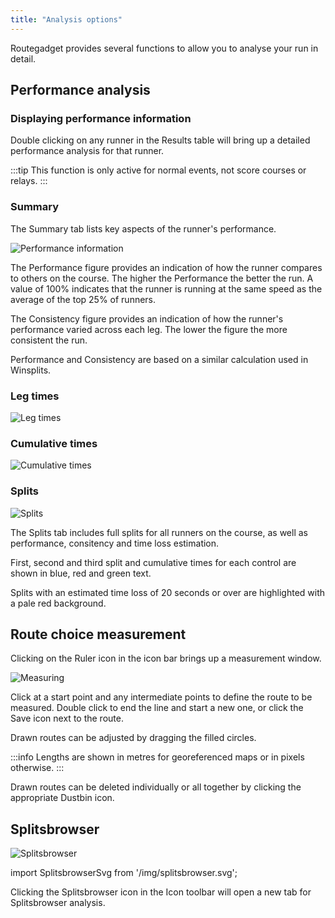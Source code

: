 ```yaml
---
title: "Analysis options"
---
```

Routegadget provides several functions to allow you to analyse your run in detail.

## Performance analysis

### Displaying performance information
Double clicking on any runner in the Results table will bring up a detailed performance analysis for that runner.

:::tip
This function is only active for normal events, not score courses or relays.
:::

### Summary

The Summary tab lists key aspects of the runner's performance.

![Performance information](/img/performance.png)

The Performance figure provides an indication of how the runner compares to others on the course. The higher the Performance the better the run. A value of 100% indicates that the runner is running at the same speed as the average of the top 25% of runners.

The Consistency figure provides an indication of how the runner's performance varied across each leg. The lower the figure the more consistent the run.

Performance and Consistency are based on a similar calculation used in Winsplits.

### Leg times

![Leg times](/img/leg-times-tab.png)

### Cumulative times

![Cumulative times](/img/cumulative-times-tab.png)


### Splits

![Splits](/img/splits-tab.png)

The Splits tab includes full splits for all runners on the course, as well as performance, consitency and time loss estimation.

First, second and third split and cumulative times for each control are shown in blue, red and green text.

Splits with an estimated time loss of 20 seconds or over are highlighted with a pale red background.



## Route choice measurement

Clicking on the Ruler icon in the icon bar brings up a measurement window. 

![Measuring](/img/measuring.png)

Click at a start point and any intermediate points to define the route to be measured. Double click to end the line and start a new one, or click the Save icon next to the route.

Drawn routes can be adjusted by dragging the filled circles.

:::info
Lengths are shown in metres for georeferenced maps or in pixels otherwise.
:::

Drawn routes can be deleted individually or all together by clicking the appropriate Dustbin icon.

## Splitsbrowser

![Splitsbrowser](/img/splitsbrowser-screen.png)

import SplitsbrowserSvg from '/img/splitsbrowser.svg';

<SplitsbrowserSvg />

Clicking the Splitsbrowser icon in the Icon toolbar will open a new tab for Splitsbrowser analysis.